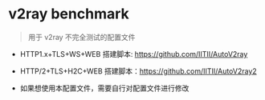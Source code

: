 # v2ray benchmark

> 用于 v2ray 不完全测试的配置文件  

* HTTP1.x+TLS+WS+WEB 搭建脚本: https://github.com/IITII/AutoV2ray
* HTTP/2+TLS+H2C+WEB 搭建脚本：https://github.com/IITII/AutoV2ray2

* 如果想使用本配置文件，需要自行对配置文件进行修改